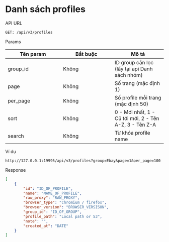 # Danh sách profiles

API URL

```
GET: /api/v3/profiles
```

Params

<table><thead><tr><th width="160">Tên param</th><th width="148">Bắt buộc</th><th>Mô tả</th></tr></thead><tbody><tr><td>group_id</td><td>Không</td><td>ID group cần lọc (lấy tại api Danh sách nhóm)</td></tr><tr><td>page</td><td>Không</td><td>Số trang (mặc định 1)</td></tr><tr><td>per_page</td><td>Không</td><td>Số profile mỗi trang (mặc định 50)</td></tr><tr><td>sort</td><td>Không</td><td>0 - Mới nhất, 1 - Cũ tới mới, 2 - Tên A-Z, 3 - Tên Z-A</td></tr><tr><td>search</td><td>Không</td><td>Từ khóa profile name</td></tr></tbody></table>

Ví dụ

```
http://127.0.0.1:19995/api/v3/profiles?group=Ebay&page=1&per_page=100
```

Response

```json
[
    {
        "id": "ID_OF_PROFILE",
        "name": "NAME_OF_PROFILE",
        "raw_proxy": "RAW_PROXY",
        "browser_type": "chromium / firefox",
        "browser_version": "BROWSER_VERSISON",
        "group_id": "ID_OF_GROUP",
        "profile_path": "Local path or S3",
        "note": "",
        "created_at": "DATE"
    }
]
```
